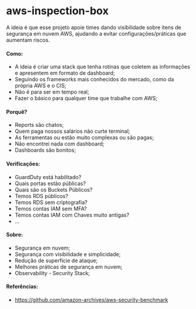 # aws-inspection-box

A ideia é que esse projeto apoie times dando visibilidade sobre itens de segurança em nuvem AWS, ajudando a evitar configurações/práticas que aumentam riscos.

#### Como:
 - A ideia é criar uma stack que tenha rotinas que coletem as informações e apresentem em formato de dashboard;
 - Seguindo os frameworks mais conhecidos do mercado, como da própria AWS e o CIS;
 - Não é para ser em tempo real;
 - Fazer o básico para qualquer time que trabalhe com AWS;

#### Porquê?
 - Reports são chatos;
 - Quem paga nossos salários não curte terminal;
 - As ferramentas ou estão muito complexas ou são pagas;
 - Não encontrei nada com dashboard;
 - Dashboards são bonitos;


#### Verificações:
 - GuardDuty está habilitado?
 - Quais portas estão públicas?
 - Quais são os Buckets Públicos?
 - Temos RDS públicos?
 - Temos RDS sem criptografia?
 - Temos contas IAM sem MFA?
 - Temos contas IAM com Chaves muito antigas?
 - ...

#### Sobre:
 - Segurança em nuvem;
 - Segurança com visibilidade e simplicidade;
 - Redução de superfície de ataque;
 - Melhores práticas de segurança em nuvem;
 - Observability  - Security Stack;

#### Referências:
 - https://github.com/amazon-archives/aws-security-benchmark
